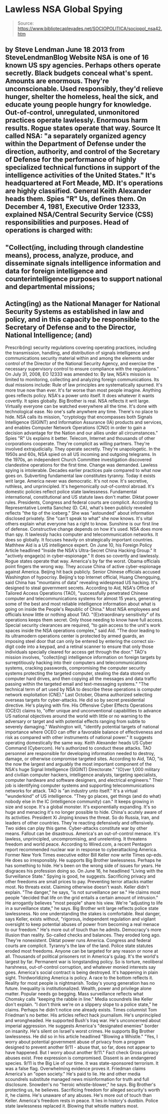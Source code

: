 # Lawless NSA Global Spying

> Source: https://www.bibliotecapleyades.net/SOCIOPOLITICA/sociopol_nsa42.htm

by Steve Lendman
June 18 2013
from
SteveLendmanBlog Website
NSA is one of 16 known US spy agencies. Perhaps
others operate secretly.
Black budgets conceal what's spent. Amounts are
enormous. They're unconscionable.
Used responsibly, they'd relieve hunger, shelter
the homeless, heal the sick, and educate young people hungry for knowledge. Out-of-control, unregulated, unmonitored
practices operate lawlessly. Enormous harm results.
Rogue states operate
that way.
Source
It called NSA:
"a separately organized agency
within the Department of Defense under the direction, authority, and control
of the Secretary of Defense for the performance of highly specialized
technical functions in support of the intelligence activities of the United
States."
It's headquartered at Fort Meade, MD. It's
operations are highly classified. General Keith Alexander heads them. Spies
"R" Us, defines them.
On December 4, 1981,
Executive Order 12333, explained NSA/Central Security Service (CSS)
responsibilities and purposes.
Head of operations is charged with:
-
"Collect(ing, including through
clandestine means), process, analyze, produce, and disseminate
signals intelligence information and data for foreign intelligence
and counterintelligence purposes to support national and
departmental missions;
-
Acting(ing) as the National Manager for
National Security Systems as established in law and policy, and in
this capacity be responsible to the Secretary of Defense and to the
Director, National Intelligence; (and)
-
Prescrib(ing) security
regulations covering operating practices, including the
transmission, handling, and distribution of signals intelligence and
communications security material within and among the elements under
control of the Director of the National Security Agency, and
exercise the necessary supervisory control to ensure compliance with
the regulations."
On July 31, 2008,
EO 12333 was amended to:
By law,
NSA's mission is
limited to monitoring, collecting and analyzing foreign communications.
Its
dual missions include:
Rule of law principles are systematically
spurned. It's more true now than ever. It's far worse than most people
imagine. Anything goes reflects policy. NSA's a power unto itself. It does
whatever it wants covertly.
It spies globally.
Big Brother is real. NSA
reflects it writ large. Virtually everyone can be watched everywhere all the
time. It's done with technological ease. No one's safe anywhere any time.
There's no place to hide.
NSA calls its mission,
"cryptology that encompasses
both Signals Intelligence (SIGINT) and Information Assurance (IA)
products and services, and enables Computer Network Operations (CNO) in
order to gain a decision advantage for the Nation and our allies under
all circumstances."
Spies "R" Us explains it better.
Telecom, Internet and thousands of other
corporations cooperate. They're complicit as willing partners. They're
involved extrajudicially. They operate secretly. They're unapologetic.
In the 1950s and 60s, NSA spied on all US
incoming and outgoing telegrams. In the 1970s, an
independent Church
Committee investigation discovered clandestine operations for the first
time.
Change was demanded. Lawless spying is
intolerable. Decades earlier practices pale compared to what now goes on.
Subverting fundamental law constitutes tyranny. Today it exists writ large.
America never was democratic. It's not now. It's
secretive, ruthless, and unprincipled. It's hegemonically out-of-control
abroad.
It's domestic policies reflect police state
lawlessness. Fundamental international, constitutional and US statute laws
don't matter. Diktat power rules. Presidents, Congress and federal courts
are complicit.
According to Representative Loretta Sanchez (D.
CA), what's been publicly revealed reflects "the tip of the iceberg." She
was "astounded" about information disclosed privately.
She "can't speak to what" she now knows. It's
vital others explain what everyone has a right to know. Sunshine is our
first line of defense. Constructive change depends on how it's used.
NSA does more than spy. It lawlessly hacks
computer and telecommunication networks. It does so globally. It focuses
heavily on strategically important countries.
Mathhew Aid is a US
intelligence expert. On June 10, his Foreign Policy Article headlined "Inside the NSA's Ultra-Secret China
Hacking Group."
It "actively engage(s) in cyber-espionage." It
does so covertly and lawlessly. Rogue states operate that way. America's by
far the worst.
Obama officials point fingers the wrong way.
They accuse China of active cyber-espionage against America. Beijing hit
back publicly. Senior Chinese officials accused Washington of hypocrisy.
Beijing's top Internet official, Huang Chengquing, said China has
"mountains of data" revealing widespread US
hacking. It's designed to steal government secrets.
According to Aid, NSA's Office of Tailored
Access Operations (TAO),
"successfully penetrated Chinese computer
and telecommunications systems for almost 15 years, generating some of
the best and most reliable intelligence information about what is going
on inside the People's Republic of China."
Most NSA employees and officials know little or
nothing about TAO. "(E)xtraordinary sensitivity" of its operations
keeps them secret. Only those needing to know have full access.
Special security clearances are required,
"to gain access to the unit's work spaces
inside the NSA operations complex," said Aid.
"The door leading to its
ultramodern operations center is protected by armed guards, an imposing
steel door that can only be entered by entering the correct six-digit
code into a keypad, and a retinal scanner to ensure that only those
individuals specially cleared for access get through the door."
TAO's mission involves,
"collect(ing) intelligence
information on foreign targets by surreptitiously hacking into their
computers and telecommunications systems, cracking passwords,
compromising the computer security systems protecting the targeted
computer, stealing the data stored on computer hard drives, and then
copying all the messages and data traffic passing within the targeted
email and text-messaging systems."
"The technical term of art used by NSA to
describe these operations is computer network exploitation (CNE)."
Last October, Obama authorized selecting
overseas targets for cyber-attacks. He did so by
secret presidential directive. He's playing with fire.
His Offensive Cyber Effects Operations (OCEO)
claims to,
"offer unique and
unconventional capabilities to advance US national objectives around the
world with little or no warning to the adversary or target and with
potential effects ranging from subtle to severely damaging."
Washington will,
"identify potential targets of national
importance where OCEO can offer a favorable balance of effectiveness and
risk as compared with other instruments of national power."
It suggests operating domestically the same way.
Keith Alexander heads US Cyber Command (Cybercom).
He's authorized to conduct these attacks. TAO personnel are responsible for developing
information needed to destroy, damage, or otherwise compromise targeted
sites.
According to Aid, TAO,
"is the now the largest and arguably the
most important component of the NSA's huge Signal Intelligence (SIGINT)
Directorate."
"(O)ver 1,000 military and
civilian computer hackers, intelligence analysts, targeting specialists,
computer hardware and software designers, and electrical engineers."
Their job is identifying computer systems and
supporting telecommunications networks for attack.
TAO is "an industry unto itself." It's a virtual
"wunderkind" of US intelligence.
"They go places, get things
(and do what) nobody else in the IC (intelligence community) can."
It keeps growing in size and scope. It's a
global monster. It's exponentially expanding. It's so huge and menacing it's
no longer possible to hide.
China's acutely aware of its activities.
President Xi Jinping knows the threat. So do Russia, Iran, and leaders of
other countries.
They're reacting defensively and offensively.
Two sides can play this game. Cyber-attacks constitute war by other means.
Fallout can be disastrous. America's an out-of-control menace. It's
lawless, unprincipled, uncompromising, and unrelenting. It threatens freedom
and world peace.
According to
Wired.com, a recent Pentagon report recommended nuclear war in response
to cyberattacking America.
Former New York Times executive editor Bill
Keller now write Times op-eds. He does so irresponsibly. He supports Big
Brother lawlessness. Perhaps he has something to hide. He's been on the
wrong side of issues for years. He disgraces his profession doing so.
On June 16, he headlined "Living
with the Surveillance State." Spying is good, he suggests. Sacrificing
privacy and other freedoms are small prices to pay. Preventing terror attacks matter most. No
threats exist. Claiming otherwise doesn't wash.
Keller didn't explain.
"The danger," he says, "is not surveillance
per se." He claims most people "decided that life on the grid entails a
certain amount of intrusion."
He arrogantly believes "most people" share his
view.
We're "adjusting to life in a surveillance state," he says.
Big Brother writ large reflects police state
lawlessness. No one understanding the stakes is comfortable.
Real danger, says Keller, exists without,
"rigorous, independent
regulation and vigilant oversight to keep potential abuses of power from
becoming a real menace to our freedom."
He's more out of touch than he admits.
Democracy's more illusion than reality.
So-called checks and balances. They eroded long ago. They're nonexistent.
Diktat power runs America. Congress and federal
courts are complicit. Tyranny's the law of the land. Police state statutes
eroded most freedoms. Anyone can be targeted for any reason or none at all.
Thousands of political prisoners rot in
America's gulag. It's the world's largest by far. Permanent war is
longstanding policy. So is torture, neoliberal harshness, out-of-control
corruption, and whatever monied interests say goes.
America's social contract is being destroyed.
It's happening in plain sight. Thirdworldizing America is policy. A race to
the bottom reflects it. Reality for most people is nightmarish. Today's
young generation has no future.
Inequality is institutionalized. Wealth, power
and privilege alone matter. Popular needs go begging. Mass surveillance
reflects what Chomsky calls "keeping the rabble in line."
Media scoundrels like Keller don't explain.
"I don't think we're on a slippery slope to
a police state," he claims.
Perhaps he didn't notice one already exists.
Times columnist Tom Friedman's no better. His
articles reflect hack journalism. He's unprincipled and wrongheaded. He
supported
Bush's Iraq war. He's unconcerned about imperial aggression. He
suggests America's "designated enemies" border on insanity. He's silent
on
Israel's worst crimes. He supports Big Brother lawlessness.
He did so in his article
headlined "Blowing
a Whistle."
"Yes, I worry about potential
government abuse of privacy from a program designed to prevent another
9/11 - abuse that, so far, does not appear to have happened. But I worry
about another 9/11."
Fact check
Gross privacy abuses exist.
Free expression is
compromised. Dissent is an endangered species.
9/11 is the Big Lie of our
time. It was state-sponsored terrorism. It was
a false flag. Overwhelming
evidence proves it.
Friedman claims America's an
"open society."
He's paid to lie. He and other media scoundrels substitute managed news
misinformation for truth and full disclosure.
Snowden's no "heroic whistle-blower," he says.
Big Brother's protecting us, he believes.
Sacrificing freedom for alleged
security's worth it, he claims. He's unaware of any abuses. He's more out of touch than Keller. America's
freedom rests in peace. It lies in history's dustbin. Police state
lawlessness replaced it.
Blowing that whistle matters most.

